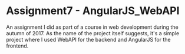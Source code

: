 # Assignment7 - AngularJS_WebAPI
An assignment I did as part of a course in web development during the autumn of 2017.
As the name of the project itself suggests, it's a simple project where I used WebAPI for the backend and AngularJS for the frontend.
